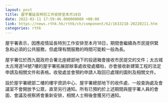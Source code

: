 ```yaml
---
layout: post
title: 屋宇署延長特別工作安排至本月18日
date: 2022-02-11 17:59:46.000000000 +08:00
link: https://news.rthk.hk/rthk/ch/component/k2/1633218-20220211.htm
categories: rthk
---
```


屋宇署表示，因應疫情延長特別工作安排至本月18日，期間會繼續為市民提供緊急和必須的公共服務，但處理有關服務的時間可能較一般為長。

屋宇署位於西九龍政府合署北座總部地下的投遞箱會接收市民提交的文件；太古城太古灣道14號7樓的屋宇署拓展部辦事處收發處櫃枱，亦會接收新建築工程的法定申請及相關文件和表格。收發處並會預約申請人取回已處理的圖則及相關文件。

設於屋宇署總部二樓的樓宇資訊中心、屋宇署總部地下的收件處、一般查詢處及會議室不會開放予公眾，直至另行通知。所有已預約於上述期間與屋宇署人員的會面、會議及視察將會重新安排，相關人士稍後會獲另行通知。

